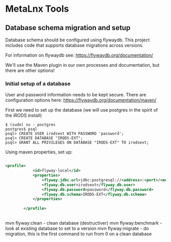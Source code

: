 # MetaLnx Tools

## Database schema migration and setup

Database schema should be configured using flywaydb. This project includes code that supports database migrations 
across versions.

For information on flywaydb see: https://flywaydb.org/documentation/

We'll use the Maven plugin in our own processes and documentation, but there are other options!

### Initial setup of a database

User and password information needs to be kept secure. There are configuration options here: https://flywaydb.org/documentation/maven/

First we need to set up the database (we will use postgres in the spirit of the iRODS install)
```
$ (sudo) su - postgres
postgres$ psql
psql> CREATE USER irodsext WITH PASSWORD 'password';
psql> CREATE DATABASE "IRODS-EXT";
psql> GRANT ALL PRIVILEGES ON DATABASE "IRODS-EXT" TO irodsext;

```
Using maven properties, set up:

```xml

<profile>
			<id>flyway-local</id>
			<properties>
				<flyway.jdbc.url>jdbc:postgresql://<address>:<port>/<metalnx-db-name></flyway.jdbc.url>
				<flyway.db.user>irodsext</flyway.db.user>
				<flyway.db.password>password</flyway.db.password>
				<flyway.db.schema>IRODS-EXT</flyway.db.schema>
			</properties>
		
		</profile>
	


```

mvn flyway:clean - clean database (destructiver)
mvn flyway:benchmark - look at existing database to set to a version
mvn flyway:migrate - do migration, this is the first command to run from 0 on a clean database